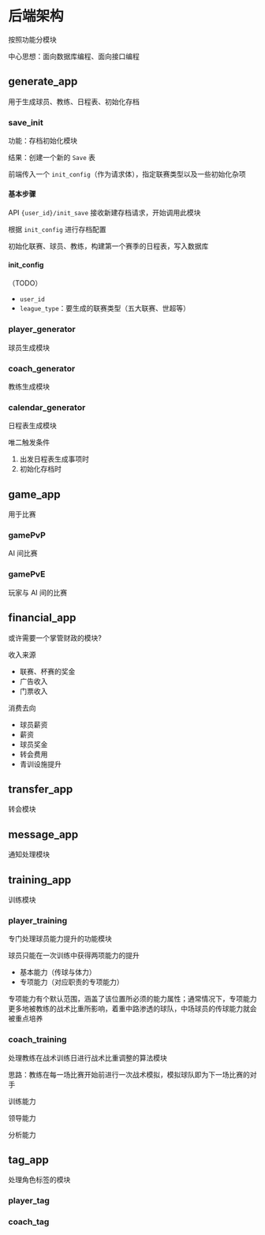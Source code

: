 # 后端架构

按照功能分模块

中心思想：面向数据库编程、面向接口编程

## generate_app

用于生成球员、教练、日程表、初始化存档

### save_init

功能：存档初始化模块

结果：创建一个新的 `Save` 表

前端传入一个 `init_config`（作为请求体），指定联赛类型以及一些初始化杂项

#### 基本步骤

API `{user_id}/init_save` 接收新建存档请求，开始调用此模块

根据 `init_config` 进行存档配置

初始化联赛、球员、教练，构建第一个赛季的日程表，写入数据库

#### init_config

（TODO）

- `user_id`
- `league_type`：要生成的联赛类型（五大联赛、世超等）

### player_generator

球员生成模块

### coach_generator

教练生成模块

### calendar_generator

日程表生成模块

唯二触发条件

1. 出发日程表生成事项时
2. 初始化存档时

## game_app

用于比赛

### gamePvP

AI 间比赛

### gamePvE

玩家与 AI 间的比赛

## financial_app

或许需要一个掌管财政的模块?

收入来源

- 联赛、杯赛的奖金
- 广告收入
- 门票收入

消费去向

- 球员薪资
- 薪资
- 球员奖金
- 转会费用
- 青训设施提升

## transfer_app

转会模块

## message_app

通知处理模块

## training_app

训练模块

### player_training

专门处理球员能力提升的功能模块

球员只能在一次训练中获得两项能力的提升

- 基本能力（传球与体力）
- 专项能力（对应职责的专项能力）

专项能力有个默认范围，涵盖了该位置所必须的能力属性；通常情况下，专项能力更多地被教练的战术比重所影响，着重中路渗透的球队，中场球员的传球能力就会被重点培养

### coach_training

处理教练在战术训练日进行战术比重调整的算法模块

思路：教练在每一场比赛开始前进行一次战术模拟，模拟球队即为下一场比赛的对手

训练能力

领导能力

分析能力

## tag_app

处理角色标签的模块

### player_tag

### coach_tag
